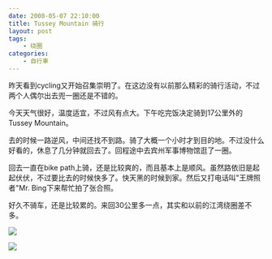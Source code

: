 ```yaml
---
date: 2008-05-07 22:10:00
title: Tussey Mountain 骑行
layout: post
tags:
    - 绕圈
categories:
    - 自行車
---
```

昨天看到cycling又开始召集崇明了。在这边没有以前那么精彩的骑行活动，不过两个人偶尔出去兜一圈还是不错的。

今天天气很好，温度适宜，不过风有点大。下午吃完饭决定骑到17公里外的Tussey Mountain。

去的时候一路逆风，中间还找不到路。骑了大概一个小时才到目的地。不过没什么好看的，休息了几分钟就回去了。回程途中去宾州军事博物馆逛了一圈。

回去一直在bike path上骑，还是比较爽的，而且基本上是顺风。虽然路依旧是起起伏伏，不过要比去的时候快多了。快天黑的时候到家。然后又打电话叫"王牌照者"Mr. Bing下来帮忙拍了张合照。

好久不骑车，还是比较累的。来回30公里多一点，其实和以前的江湾绕圈差不多。

![](http://farm9.staticflickr.com/8148/6997823014_2a4b208cbd_z.jpg)

![](http://farm9.staticflickr.com/8149/6997821218_5f2fef272b_z.jpg)
